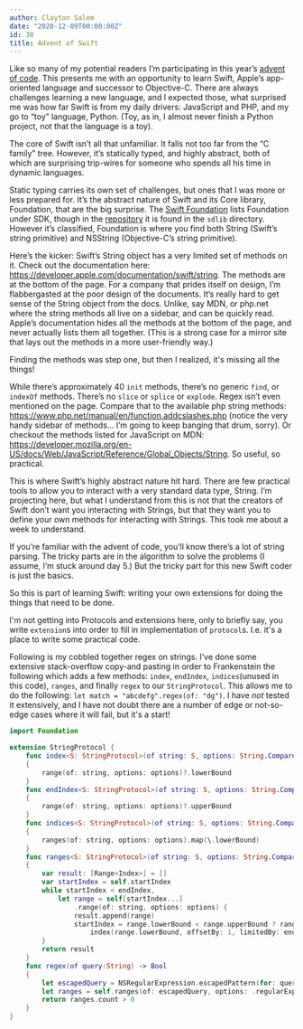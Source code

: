 ```yaml
---
author: Clayton Salem
date: "2020-12-09T00:00:00Z"
id: 38
title: Advent of Swift
---
```


Like so many of my potential readers I’m participating in this year’s [advent of code](https://adventofcode.com/). This presents me with an opportunity to learn Swift, Apple’s app-oriented language and successor to Objective-C. There are always challenges learning a new language, and I expected those, what surprised me was how far Swift is from my daily drivers: JavaScript and PHP, and my go to “toy” language, Python. (Toy, as in, I almost never finish a Python project, not that the language is a toy).

The core of Swift isn’t all that unfamiliar. It falls not too far from the “C family” tree. However, it’s statically typed, and highly abstract, both of which are surprising trip-wires for someone who spends all his time in dynamic languages.

Static typing carries its own set of challenges, but ones that I was more or less prepared for. It’s the abstract nature of Swift and its Core library, Foundation, that are the big surprise. The [Swift Foundation](https://swift.org/standard-library/#standard-library-preview-package) lists Foundation under SDK, though in the [repository](https://github.com/apple/swift/tree/main/stdlib/public/Darwin/Foundation) it is found in the `sdlib` directory. However it’s classified, Foundation is where you find both String (Swift’s string primitive) and NSString (Objective-C’s string primitive).

Here’s the kicker: Swift’s String object has a very limited set of methods on it. Check out the documentation here: https://developer.apple.com/documentation/swift/string. The methods are at the bottom of the page. For a company that prides itself on design, I’m flabbergasted at the poor design of the documents. It’s really hard to get sense of the String object from the docs. Unlike, say MDN, or php.net where the string methods all live on a sidebar, and can be quickly read. Apple’s documentation hides all the methods at the bottom of the page, and never actually lists them all together. (This is a strong case for a mirror site that lays out the methods in a more user-friendly way.)

Finding the methods was step one, but then I realized, it's missing all the things!

While there’s approximately 40 `init` methods, there’s no generic `find`, or `indexOf` methods. There’s no `slice` or `splice` or `explode`. Regex isn’t even mentioned on the page. Compare that to the available php string methods: https://www.php.net/manual/en/function.addcslashes.php (notice the very handy sidebar of methods… I’m going to keep banging that drum, sorry). Or checkout the methods listed for JavaScript on MDN: https://developer.mozilla.org/en-US/docs/Web/JavaScript/Reference/Global_Objects/String. So useful, so practical.

This is where Swift’s highly abstract nature hit hard. There are few practical tools to allow you to interact with a very standard data type, String. I’m projecting here, but what I understand from this is not that the creators of Swift don’t want you interacting with Strings, but that they want you to define your own methods for interacting with Strings. This took me about a week to understand.

If you’re familiar with the advent of code, you’ll know there’s a lot of string parsing. The tricky parts are in the algorithm to solve the problems (I assume, I’m stuck around day 5.) But the tricky part for this new Swift coder is just the basics.

So this is part of learning Swift: writing your own extensions for doing the things that need to be done.

I'm not getting into Protocols and extensions here, only to briefly say, you write `extension`s into order to fill in implementation of `protocol`s. I.e. it's a place to write some practical code.

Following is my cobbled together regex on strings. I’ve done some extensive stack-overflow copy-and pasting in order to Frankenstein the following which adds a few methods: `index`, `endIndex`, `indices`(unused in this code), `ranges`, and finally `regex` to our `StringProtocol`. This allows me to do the following: `let match = "abcdefg".regex(of: "dg")`. I have _not_ tested it extensively, and I have not doubt there are a number of edge or not-so-edge cases where it will fail, but it's a start!

```swift
import Foundation

extension StringProtocol {
    func index<S: StringProtocol>(of string: S, options: String.CompareOptions = []) -> Index?
    {
        range(of: string, options: options)?.lowerBound
    }
    func endIndex<S: StringProtocol>(of string: S, options: String.CompareOptions = []) -> Index?
    {
        range(of: string, options: options)?.upperBound
    }
    func indices<S: StringProtocol>(of string: S, options: String.CompareOptions = []) -> [Index]
    {
        ranges(of: string, options: options).map(\.lowerBound)
    }
    func ranges<S: StringProtocol>(of string: S, options: String.CompareOptions = []) -> [Range<Index>]
    {
        var result: [Range<Index>] = []
        var startIndex = self.startIndex
        while startIndex < endIndex,
            let range = self[startIndex...]
                .range(of: string, options: options) {
                result.append(range)
                startIndex = range.lowerBound < range.upperBound ? range.upperBound :
                    index(range.lowerBound, offsetBy: 1, limitedBy: endIndex) ?? endIndex
        }
        return result
    }
    func regex(of query:String) -> Bool   
    {       
        let escapedQuery = NSRegularExpression.escapedPattern(for: query)    
        let ranges = self.ranges(of: escapedQuery, options: .regularExpression)       
        return ranges.count > 0
    }
}

```
